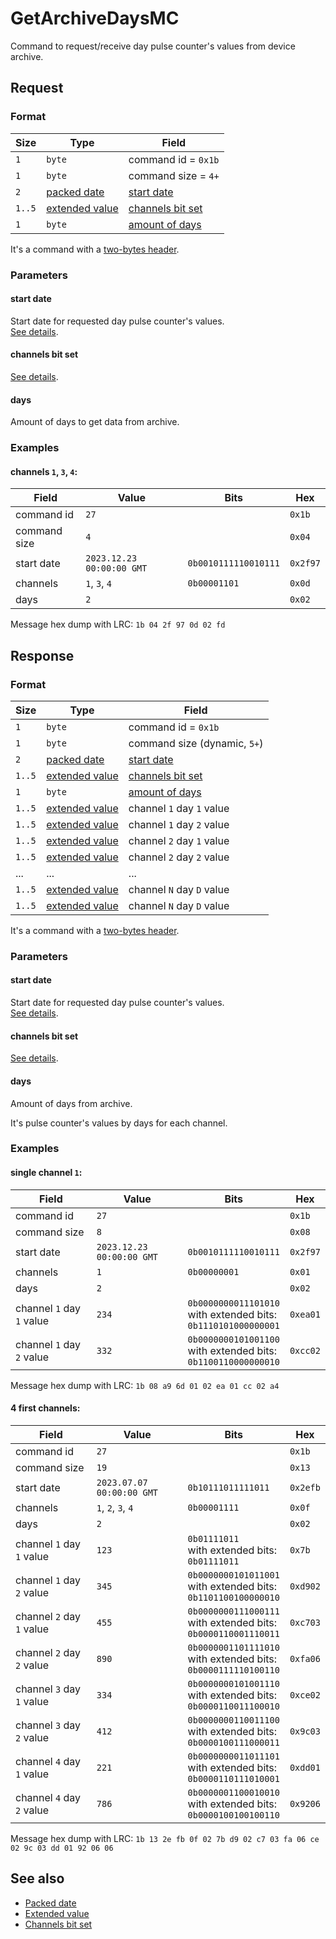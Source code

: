# GetArchiveDaysMC

Command to request/receive day pulse counter's values from device archive.


## Request

### Format

| Size   | Type                                         | Field                                            |
| ------ | -------------------------------------------- | ------------------------------------------------ |
| `1`    | `byte`                                       | command id = `0x1b`                              |
| `1`    | `byte`                                       | command size = `4+`                              |
| `2`    | [packed date](../types.md#packed-date)       | [start date](#start-date)                        |
| `1..5` | [extended value](../types.md#extended-value) | [channels bit set](../types.md#channels-bit-set) |
| `1`    | `byte`                                       | [amount of days](#days)                          |

It's a command with a [two-bytes header](../message.md#command-with-a-two-bytes-header).

### Parameters

#### **start date**

Start date for requested day pulse counter's values.
<br>
[See details](../../types.md#packed-date).

#### **channels bit set**

[See details](../../types.md#channels-bit-set).

#### **days**

Amount of days to get data from archive.

### Examples

#### channels `1`, `3`, `4`:

| Field        | Value                     | Bits                 | Hex      |
|--------------|---------------------------|----------------------|----------|
| command id   | `27`                      |                      | `0x1b`   |
| command size | `4`                       |                      | `0x04`   |
| start date   | `2023.12.23 00:00:00 GMT` | `0b0010111110010111` | `0x2f97` |
| channels     | `1`, `3`, `4`             | `0b00001101`         | `0x0d`   |
| days         | `2`                       |                      | `0x02`   |

Message hex dump with LRC: `1b 04 2f 97 0d 02 fd`


## Response

### Format

| Size         | Type                                         | Field                                            |
| ------------ | -------------------------------------------- | ------------------------------------------------ |
| `1`          | `byte`                                       | command id = `0x1b`                              |
| `1`          | `byte`                                       | command size (dynamic, `5+`)                     |
| `2`          | [packed date](../types.md#packed-date)       | [start date](#start-date)                        |
| `1..5`       | [extended value](../types.md#extended-value) | [channels bit set](../types.md#channels-bit-set) |
| `1`          | `byte`                                       | [amount of days](#days)                          |
| `1..5`       | [extended value](../types.md#extended-value) | channel `1` day `1` value                        |
| `1..5`       | [extended value](../types.md#extended-value) | channel `1` day `2` value                        |
| `1..5`       | [extended value](../types.md#extended-value) | channel `2` day `1` value                        |
| `1..5`       | [extended value](../types.md#extended-value) | channel `2` day `2` value                        |
| ...          | ...                                          | ...                                              |
| `1..5`       | [extended value](../types.md#extended-value) | channel `N` day `D` value                        |
| `1..5`       | [extended value](../types.md#extended-value) | channel `N` day `D` value                        |

It's a command with a [two-bytes header](../message.md#command-with-a-two-bytes-header).

### Parameters

#### **start date**

Start date for requested day pulse counter's values.
<br>
[See details](../../types.md#packed-date).

#### **channels bit set**

[See details](../types.md#channels-bit-set).

#### **days**

Amount of days from archive.

It's pulse counter's values by days for each channel.

### Examples

#### single channel `1`:

| Field                     | Value                     | Bits                                                                | Hex      |
|---------------------------|---------------------------|---------------------------------------------------------------------|----------|
| command id                | `27`                      |                                                                     | `0x1b`   |
| command size              | `8`                       |                                                                     | `0x08`   |
| start date                | `2023.12.23 00:00:00 GMT` | `0b0010111110010111`                                                | `0x2f97` |
| channels                  | `1`                       | `0b00000001`                                                        | `0x01`   |
| days                      | `2`                       |                                                                     | `0x02`   |
| channel `1` day `1` value | `234`                     | `0b0000000011101010`<br>with extended bits:<br>`0b1110101000000001` | `0xea01` |
| channel `1` day `2` value | `332`                     | `0b0000000101001100`<br>with extended bits:<br>`0b1100110000000010` | `0xcc02` |

Message hex dump with LRC: `1b 08 a9 6d 01 02 ea 01 cc 02 a4`

#### 4 first channels:

| Field                     | Value                     | Bits                                                                | Hex      |
|---------------------------|---------------------------|---------------------------------------------------------------------|----------|
| command id                | `27`                      |                                                                     | `0x1b`   |
| command size              | `19`                      |                                                                     | `0x13`   |
| start date                      | `2023.07.07 00:00:00 GMT` | `0b10111011111011`                                                  | `0x2efb` |
| channels                  | `1`, `2`, `3`, `4`        | `0b00001111`                                                        | `0x0f`   |
| days                      | `2`                       |                                                                     | `0x02`   |
| channel `1` day `1` value | `123`                     | `0b01111011`<br>with extended bits:<br>`0b01111011`                 | `0x7b`   |
| channel `1` day `2` value | `345`                     | `0b0000000101011001`<br>with extended bits:<br>`0b1101100100000010` | `0xd902` |
| channel `2` day `1` value | `455`                     | `0b0000000111000111`<br>with extended bits:<br>`0b0000110001110011` | `0xc703` |
| channel `2` day `2` value | `890`                     | `0b0000001101111010`<br>with extended bits:<br>`0b0000111110100110` | `0xfa06` |
| channel `3` day `1` value | `334`                     | `0b0000000101001110`<br>with extended bits:<br>`0b0000110011100010` | `0xce02` |
| channel `3` day `2` value | `412`                     | `0b0000000110011100`<br>with extended bits:<br>`0b0000100111000011` | `0x9c03` |
| channel `4` day `1` value | `221`                     | `0b0000000011011101`<br>with extended bits:<br>`0b0000110111010001` | `0xdd01` |
| channel `4` day `2` value | `786`                     | `0b0000001100010010`<br>with extended bits:<br>`0b0000100100100110` | `0x9206` |

Message hex dump with LRC: `1b 13 2e fb 0f 02 7b d9 02 c7 03 fa 06 ce 02 9c 03 dd 01 92 06 06`


## See also

* [Packed date](../types.md#packed-date)
* [Extended value](../types.md#extended-value)
* [Channels bit set](../types.md#channels-bit-set)
